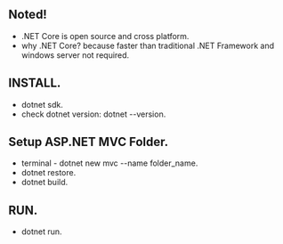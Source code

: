 ## Noted!
* .NET Core is open source and cross platform.
* why .NET Core? because faster than traditional .NET Framework and windows server not required.

## INSTALL.
* dotnet sdk.
* check dotnet version: dotnet --version.

## Setup ASP.NET MVC Folder.
* terminal - dotnet new mvc --name folder_name.
* dotnet restore.
* dotnet build.

## RUN.
* dotnet run.